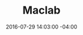 ---
title: Maclab
date: 2016-07-29 14:03:00 -04:00
sponsor-image: "/uploads/macLab.jpg"
sponsor-url: https://maclaboratory.com/
is-featured-on-home-page: true
is-featured-on-shops-galleries-page: true
is-first-tier: true
is-second-tier: false
is-third-tier: false
published: true
---